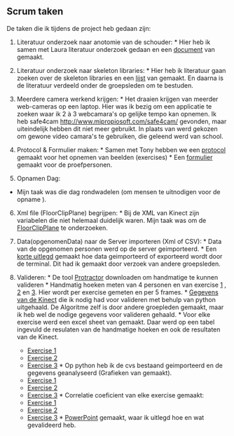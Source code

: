 ## Scrum taken
De taken die ik tijdens de project heb gedaan zijn:

  1. Literatuur onderzoek naar anotomie van de schouder:
    * Hier heb ik samen met Laura literatuur onderzoek gedaan en een [document](anatomieSchouder.docx) van gemaakt.
    
  2.  Literatuur onderzoek naar skeleton libraries:
    * Hier heb ik literatuur gaan zoeken over de skeleton libraries en een [lijst](LiteratuurLijst.xlsx) van gemaakt. En daarna is de literatuur verdeeld onder de groepsleden om te bestuden.
    
  3.  Meerdere camera werkend krijgen: 
    * Het draaien krijgen van meerder web-cameras op een laptop. Hier was ik bezig om een applicatie te zoeken waar ik 2 à 3 webcamara's op gelijke tempo kan opnemen. Ik heb safe4cam http://www.mipropiosoft.com/safe4cam/ gevonden, maar uiteindelijk hebben dit niet meer gebruikt. In plaats van werd gekozen om gewone video camara's te gebruiken, die geleend werd van school.
    
  4. Protocol & Formulier maken:
    * Samen met Tony hebben we een [protocol](ProtocolOpname.docx) gemaakt voor het opnemen van beelden (exercises)
    * Een [formulier](SteekproefFormulier.docx) gemaakt voor de proefpersonen.
  
  5. Opnamen Dag:
   * Mijn taak was die dag rondwadelen (om mensen te uitnodigen voor de opname ).
   
  6. Xml file (FloorClipPlane) begrijpen:
    * Bij de XML van Kinect zijn variabelen die niet helemaal duidelijk waren. Mijn taak was om de [FloorClipPlane](FloorClipPlane.docx) te onderzoeken. 
   
  7. Data(opgenomenData) naar de Server importeren (Xml of CSV):
    * Data van de opgenomen personen werd op de server geimporteerd.
    * Een [korte uitlegd](Terminal.docx) gemaakt hoe data geimporteerd of exporteerd wordt door de terminal. Dit had ik gemaakt door verzoek van andere groepsleden.
  
  8. Valideren:
    * De tool [Protractor](http://download.cnet.com/Protractor/3000-2053_4-10973644.html) downloaden om handmatige te kunnen valideren
    * Handmatig hoeken meten van 4 personen en van exercise [1](P1E1-695.png) , [2](P4E2-095pj.png) en [3](P1E3-300pj.png). 
      Hier wordt per exercise gemeten en per 5 frames.
    * [Gegevens van de Kinect](DataKinect.ipynb) die ik nodig had voor valideren met behulp van python uitgehaald.
      De Algoritme zelf is door andere groepleden gemaakt, maar ik heb wel de nodige gegevens voor valideren gehaald.
    * Voor elke exercise werd een excel sheet van gemaakt. Daar werd op een tabel ingevuld de resulaten van de handmatige hoeken en ook de resultaten van de Kinect.
      - [Exercise 1](EX1DataVal.xlsx)
      - [Exercise 2](EX2DataValMeting.xlsx)
      - [Exercise 3](EX3DataValMeting.xlsx)
    * Op python heb ik de cvs bestaand geimporteerd en de gegevens geanalyseerd (Grafieken van gemaakt).
      - [Exercise 1](Ex1-Valideren.ipynb)
      - [Exercise 2](Ex2-Valideren.ipynb)
      - [Exercise 3](Ex3-Valideren.ipynb)
    * Correlatie coeficient van elke exercise gemaakt:
      - [Exercise 1](CorelatieC_Ex1.png)
      - [Exercise 2](CorelatieC_Ex2.png)
      - [Exercise 3](CorelatieC_Ex3.png)
    * [PowerPoint](Valideren.pptx) gemaakt, waar ik uitlegd hoe en wat gevalideerd heb.
    

  
    
    
      

    
 


